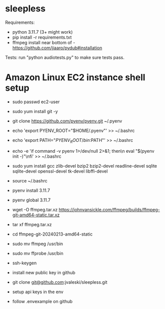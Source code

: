 # sleepless

Requirements:
- python 3.11.7 (3+ might work)
- pip install -r requirements.txt
- ffmpeg install near bottom of - https://github.com/jiaaro/pydub#installation

Tests:
run "python audiotests.py" to make sure tests pass.

# Amazon Linux EC2 instance shell setup

- sudo passwd ec2-user
- sudo yum install git -y
- git clone https://github.com/pyenv/pyenv.git ~/.pyenv
- echo 'export PYENV_ROOT="$HOME/.pyenv"' >> ~/.bashrc
- echo 'export PATH="$PYENV_ROOT/bin:$PATH"' >> ~/.bashrc
- echo -e 'if command -v pyenv 1>/dev/null 2>&1; then\n  eval "$(pyenv init -)"\nfi' >> ~/.bashrc
- sudo yum install gcc zlib-devel bzip2 bzip2-devel readline-devel sqlite sqlite-devel openssl-devel tk-devel libffi-devel
- source ~/.bashrc
- pyenv install 3.11.7
- pyenv global 3.11.7
- wget -O ffmpeg.tar.xz https://johnvansickle.com/ffmpeg/builds/ffmpeg-git-amd64-static.tar.xz
- tar xf ffmpeg.tar.xz
- cd ffmpeg-git-20240213-amd64-static
- sudo mv ffmpeg /usr/bin
- sudo mv ffprobe /usr/bin

- ssh-keygen
- install new public key in github
- git clone git@github.com:jvaleski/sleepless.git

- setup api keys in the env
- follow .envexample on github
